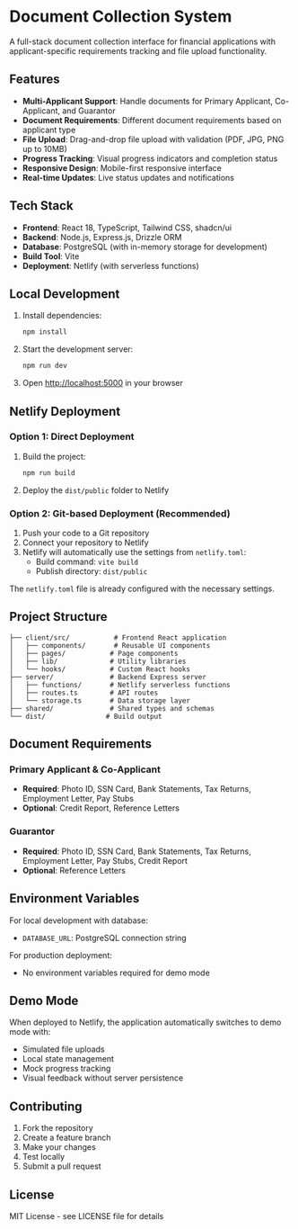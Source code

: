 # Document Collection System

A full-stack document collection interface for financial applications with applicant-specific requirements tracking and file upload functionality.

## Features

- **Multi-Applicant Support**: Handle documents for Primary Applicant, Co-Applicant, and Guarantor
- **Document Requirements**: Different document requirements based on applicant type
- **File Upload**: Drag-and-drop file upload with validation (PDF, JPG, PNG up to 10MB)
- **Progress Tracking**: Visual progress indicators and completion status
- **Responsive Design**: Mobile-first responsive interface
- **Real-time Updates**: Live status updates and notifications

## Tech Stack

- **Frontend**: React 18, TypeScript, Tailwind CSS, shadcn/ui
- **Backend**: Node.js, Express.js, Drizzle ORM
- **Database**: PostgreSQL (with in-memory storage for development)
- **Build Tool**: Vite
- **Deployment**: Netlify (with serverless functions)

## Local Development

1. Install dependencies:
   ```bash
   npm install
   ```

2. Start the development server:
   ```bash
   npm run dev
   ```

3. Open [http://localhost:5000](http://localhost:5000) in your browser

## Netlify Deployment

### Option 1: Direct Deployment

1. Build the project:
   ```bash
   npm run build
   ```

2. Deploy the `dist/public` folder to Netlify

### Option 2: Git-based Deployment (Recommended)

1. Push your code to a Git repository
2. Connect your repository to Netlify
3. Netlify will automatically use the settings from `netlify.toml`:
   - Build command: `vite build`
   - Publish directory: `dist/public`

The `netlify.toml` file is already configured with the necessary settings.

## Project Structure

```
├── client/src/           # Frontend React application
│   ├── components/       # Reusable UI components
│   ├── pages/           # Page components
│   ├── lib/             # Utility libraries
│   └── hooks/           # Custom React hooks
├── server/              # Backend Express server
│   ├── functions/       # Netlify serverless functions
│   ├── routes.ts        # API routes
│   └── storage.ts       # Data storage layer
├── shared/              # Shared types and schemas
└── dist/               # Build output
```

## Document Requirements

### Primary Applicant & Co-Applicant
- **Required**: Photo ID, SSN Card, Bank Statements, Tax Returns, Employment Letter, Pay Stubs
- **Optional**: Credit Report, Reference Letters

### Guarantor
- **Required**: Photo ID, SSN Card, Bank Statements, Tax Returns, Employment Letter, Pay Stubs, Credit Report
- **Optional**: Reference Letters

## Environment Variables

For local development with database:
- `DATABASE_URL`: PostgreSQL connection string

For production deployment:
- No environment variables required for demo mode

## Demo Mode

When deployed to Netlify, the application automatically switches to demo mode with:
- Simulated file uploads
- Local state management
- Mock progress tracking
- Visual feedback without server persistence

## Contributing

1. Fork the repository
2. Create a feature branch
3. Make your changes
4. Test locally
5. Submit a pull request

## License

MIT License - see LICENSE file for details